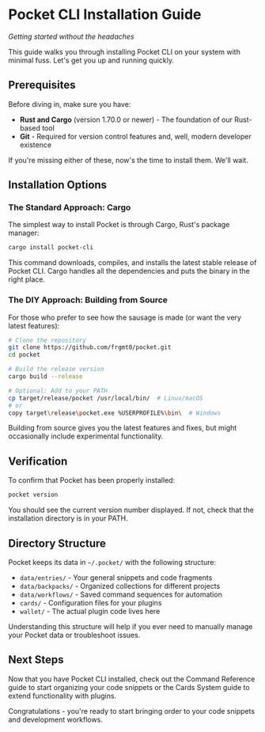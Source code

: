 # Pocket CLI Installation Guide
*Getting started without the headaches*

This guide walks you through installing Pocket CLI on your system with minimal fuss. Let's get you up and running quickly.

## Prerequisites

Before diving in, make sure you have:

- **Rust and Cargo** (version 1.70.0 or newer) - The foundation of our Rust-based tool
- **Git** - Required for version control features and, well, modern developer existence

If you're missing either of these, now's the time to install them. We'll wait.

## Installation Options

### The Standard Approach: Cargo

The simplest way to install Pocket is through Cargo, Rust's package manager:

```bash
cargo install pocket-cli
```

This command downloads, compiles, and installs the latest stable release of Pocket CLI. Cargo handles all the dependencies and puts the binary in the right place.

### The DIY Approach: Building from Source

For those who prefer to see how the sausage is made (or want the very latest features):

```bash
# Clone the repository
git clone https://github.com/frgmt0/pocket.git
cd pocket

# Build the release version
cargo build --release

# Optional: Add to your PATH
cp target/release/pocket /usr/local/bin/  # Linux/macOS
# or
copy target\release\pocket.exe %USERPROFILE%\bin\  # Windows
```

Building from source gives you the latest features and fixes, but might occasionally include experimental functionality.

## Verification

To confirm that Pocket has been properly installed:

```bash
pocket version
```

You should see the current version number displayed. If not, check that the installation directory is in your PATH.

## Directory Structure

Pocket keeps its data in `~/.pocket/` with the following structure:

- `data/entries/` - Your general snippets and code fragments
- `data/backpacks/` - Organized collections for different projects
- `data/workflows/` - Saved command sequences for automation
- `cards/` - Configuration files for your plugins
- `wallet/` - The actual plugin code lives here

Understanding this structure will help if you ever need to manually manage your Pocket data or troubleshoot issues.

## Next Steps

Now that you have Pocket CLI installed, check out the Command Reference guide to start organizing your code snippets or the Cards System guide to extend functionality with plugins.

Congratulations - you're ready to start bringing order to your code snippets and development workflows.
